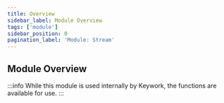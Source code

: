 ```yaml
---
title: Overview
sidebar_label: Module Overview
tags: ['module']
sidebar_position: 0
pagination_label: 'Module: Stream'
---
```


## Module Overview

:::info
While this module is used internally by Keywork, the functions are available for use.
:::
